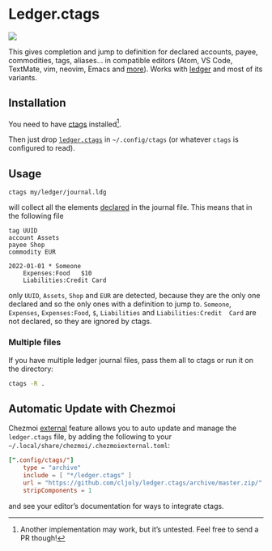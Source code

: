 <!-- insert
---
title: "Ledger.ctags"
date: 2022-08-21T08:15:54
description: "Ctags file for ledger-cli"
tags:
- Open Source
- Tools
- Ledger
- Ctags
---
{{< github_badge >}}
{{< rawhtml >}}
<div class="badges">
{{< /rawhtml >}}
end_insert -->
<!-- Powered by https://cj.rs/riss -->

<!-- remove -->
# Ledger.ctags
<!-- end_remove -->

[![](https://img.shields.io/badge/powered%20by-riss-lightgrey)](https://cj.rs/riss)

<!-- insert
{{< rawhtml >}}
</div>
{{< /rawhtml >}}
end_insert -->

This gives completion and jump to definition for declared accounts, payee, commodities, tags, aliases… in compatible editors (Atom, VS Code, TextMate, vim, neovim, Emacs and [more][editors]). Works with [ledger][] and most of its variants.

## Installation

You need to have [ctags][] installed[^1].

Then just drop [`ledger.ctags`](https://raw.githubusercontent.com/cljoly/ledger.ctags/main/ledger.ctags) in `~/.config/ctags` (or whatever `ctags` is configured to read).

## Usage

```
ctags my/ledger/journal.ldg
```
will collect all the elements [declared][declaration] in the journal file. This means that in the following file
```ledger
tag UUID
account Assets
payee Shop
commodity EUR

2022-01-01 * Someone
    Expenses:Food   $10
    Liabilities:Credit Card
```
only `UUID`, `Assets`, `Shop` and `EUR` are detected, because they are the only one declared and so the only ones with a definition to jump to. `Someone`, `Expenses`, `Expenses:Food`, `$`, `Liabilities` and `Liabilities:Credit  Card` are not declared, so they are ignored by ctags.

### Multiple files

If you have multiple ledger journal files, pass them all to ctags or run it on the directory:
```sh
ctags -R .
```

## Automatic Update with Chezmoi

Chezmoi [external](https://www.chezmoi.io/reference/special-files-and-directories/chezmoiexternal-format/) feature allows you to auto update and manage the `ledger.ctags` file, by adding the following to your `~/.local/share/chezmoi/.chezmoiexternal.toml`:

```toml
[".config/ctags/"]
    type = "archive"
    include = [ "*/ledger.ctags" ]
    url = "https://github.com/cljoly/ledger.ctags/archive/master.zip/"
    stripComponents = 1
```

and see your editor’s documentation for ways to integrate ctags.

[editors]: https://en.wikipedia.org/wiki/Ctags#Editors_that_support_ctags
[ctags]: https://ctags.io/
[ledger]: https://ledger-cli.org/
[declaration]: https://www.ledger-cli.org/3.0/doc/ledger3.html#index-pre_002ddeclare-account

[^1]: Another implementation may work, but it’s untested. Feel free to send a PR though!
